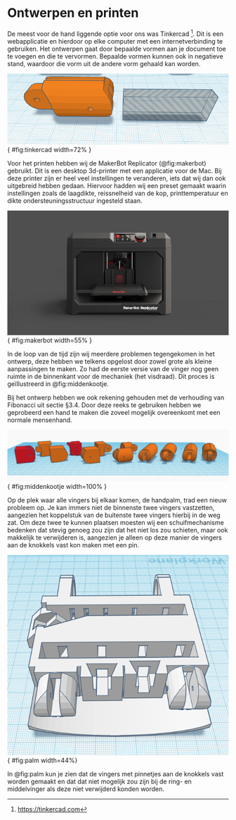 # Ontwerpen en printen
De meest voor de hand liggende optie voor ons was Tinkercad [^tc]. Dit is een webapplicatie en hierdoor op elke computer met een internetverbinding te gebruiken. Het ontwerpen gaat door bepaalde vormen aan je document toe te voegen en die te vervormen. Bepaalde vormen kunnen ook in negatieve stand, waardoor die vorm uit de andere vorm gehaald kan worden.

[^tc]: https://tinkercad.com

![Normale en negatieve vorm](img/image_17.png){ #fig:tinkercad width=72% }	   

Voor het printen hebben wij de MakerBot Replicator (@fig:makerbot) gebruikt. Dit is een desktop 3d-printer met een applicatie voor de Mac. Bij deze printer zijn er heel veel instellingen te veranderen, iets dat wij dan ook uitgebreid hebben gedaan. Hiervoor hadden wij een preset gemaakt waarin instellingen zoals de laagdikte, reissnelheid van de kop, printtemperatuur en dikte ondersteuningsstructuur ingesteld staan.  

![De Makerbot Replicator](img/image_18.jpg){ #fig:makerbot width=55% }

In de loop van de tijd zijn wij meerdere problemen tegengekomen in het ontwerp, deze hebben we telkens opgelost door zowel grote als kleine aanpassingen te maken. Zo had de eerste versie van de vinger nog geen ruimte in de binnenkant voor de mechaniek (het visdraad). Dit proces is ge&#239;llustreerd in @fig:middenkootje.

Bij het ontwerp hebben we ook rekening gehouden met de verhouding van Fibonacci uit sectie §3.4. Door deze reeks te gebruiken hebben we geprobeerd een hand te maken die zoveel mogelijk overeenkomt met een normale mensenhand.

![Proces van het ontwerpen van het middenkootje](img/image_19.png){ #fig:middenkootje width=100% }

Op de plek waar alle vingers bij elkaar komen, de handpalm, trad een nieuw probleem op. Je kan immers niet de binnenste twee vingers vastzetten, aangezien het koppelstuk van de buitenste twee vingers hierbij in de weg zat. Om deze twee te kunnen plaatsen moesten wij een schuifmechanisme bedenken dat stevig genoeg zou zijn dat het niet los zou schieten, maar ook makkelijk te verwijderen is, aangezien je alleen op deze manier de vingers aan de knokkels vast kon maken met een pin.

![Palm van onderen met vertoning knokkelschuifjes](img/image_20.png){ #fig:palm width=44%}

In @fig:palm kun je zien dat de vingers met pinnetjes aan de knokkels vast worden gemaakt en dat dat niet mogelijk zou zijn bij de ring- en middelvinger als deze niet verwijderd konden worden.
